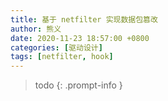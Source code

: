 ```yaml
---
title: 基于 netfilter 实现数据包篡改
author: 熊义
date: 2020-11-23 18:57:00 +0800
categories: [驱动设计]
tags: [netfilter, hook]
---
```


> todo
{: .prompt-info }
